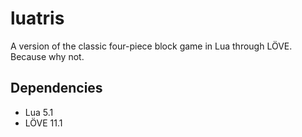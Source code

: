 # luatris
A version of the classic four-piece block game in Lua through LÖVE. Because why not.

## Dependencies
* Lua 5.1
* LÖVE 11.1
